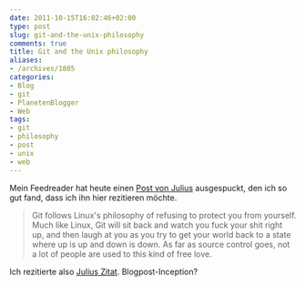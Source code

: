 ```yaml
---
date: 2011-10-15T16:02:46+02:00
type: post
slug: git-and-the-unix-philosophy
comments: true
title: Git and the Unix philosophy
aliases:
- /archives/1805
categories:
- Blog
- git
- PlanetenBlogger
- Web
tags:
- git
- philosophy
- post
- unix
- web
---
```


Mein Feedreader hat heute einen [Post von Julius](http://blog.plenz.com/2011-10/git-and-the-unix-philosophy.html) ausgespuckt, den ich so gut fand, dass ich ihn hier rezitieren möchte.

> Git follows Linux's philosophy of refusing to protect you from yourself. Much
> like Linux, Git will sit back and watch you fuck your shit right up, and then
> laugh at you as you try to get your world back to a state where up is up and
> down is down. As far as source control goes, not a lot of people are used to
> this kind of free love.

Ich rezitierte also [Julius Zitat](http://teddziuba.com/2010/08/too-smart-for-git.html). Blogpost-Inception?
